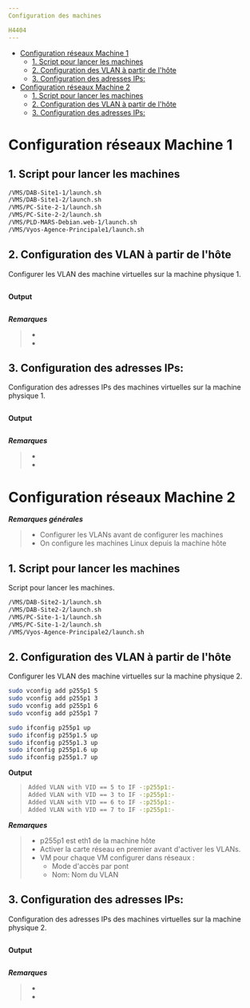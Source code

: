 ```yaml
---
Configuration des machines 

H4404
---
```


- [Configuration réseaux Machine 1](#configuration-r%C3%A9seaux-machine-1)
    - [1. Script pour lancer les machines](#1-script-pour-lancer-les-machines)
    - [2. Configuration des VLAN à partir de l'hôte](#2-configuration-des-vlan-%C3%A0-partir-de-lh%C3%B4te)
    - [3. Configuration des adresses IPs:](#3-configuration-des-adresses-ips)
- [Configuration réseaux Machine 2](#configuration-r%C3%A9seaux-machine-2)
    - [1. Script pour lancer les machines](#1-script-pour-lancer-les-machines-1)
    - [2. Configuration des VLAN à partir de l'hôte](#2-configuration-des-vlan-%C3%A0-partir-de-lh%C3%B4te-1)
    - [3. Configuration des adresses IPs:](#3-configuration-des-adresses-ips-1)

# Configuration réseaux Machine 1

## 1. Script pour lancer les machines
```bash
/VMS/DAB-Site1-1/launch.sh
/VMS/DAB-Site1-2/launch.sh
/VMS/PC-Site-2-1/launch.sh
/VMS/PC-Site-2-2/launch.sh
/VMS/PLD-MARS-Debian.web-1/launch.sh
/VMS/Vyos-Agence-Principale1/launch.sh
```

## 2. Configuration des VLAN à partir de l'hôte

Configurer les VLAN des machine virtuelles sur la machine physique 1.

```bash

```
__Output__
>```bash
>
>```
__*Remarques*__

> * 
> * 

## 3. Configuration des adresses IPs:

Configuration des adresses IPs des machines virtuelles sur la machine physique 1.

```bash

```
__Output__
>```bash
>
>```
__*Remarques*__

> * 
> * 

# Configuration réseaux Machine 2

__*Remarques générales*__
> * Configurer les VLANs avant de configurer les machines
> * On configure les machines Linux depuis la machine hôte

## 1. Script pour lancer les machines

Script pour lancer les machines.

```bash
/VMS/DAB-Site2-1/launch.sh
/VMS/DAB-Site2-2/launch.sh
/VMS/PC-Site-1-1/launch.sh
/VMS/PC-Site-1-2/launch.sh
/VMS/Vyos-Agence-Principale2/launch.sh
```

## 2. Configuration des VLAN à partir de l'hôte

Configurer les VLAN des machine virtuelles sur la machine physique 2.

```bash
sudo vconfig add p255p1 5
sudo vconfig add p255p1 3
sudo vconfig add p255p1 6
sudo vconfig add p255p1 7

sudo ifconfig p255p1 up
sudo ifconfig p255p1.5 up
sudo ifconfig p255p1.3 up
sudo ifconfig p255p1.6 up
sudo ifconfig p255p1.7 up
```
__Output__
>```bash
>Added VLAN with VID == 5 to IF -:p255p1:-
>Added VLAN with VID == 3 to IF -:p255p1:-
>Added VLAN with VID == 6 to IF -:p255p1:-
>Added VLAN with VID == 7 to IF -:p255p1:-
>```
__*Remarques*__

> * p255p1 est eth1 de la machine hôte
> * Activer la carte réseau en premier avant d'activer les VLANs.
> * VM pour chaque VM configurer dans réseaux :
>   * Mode d'accès par pont
>   * Nom: Nom du VLAN

## 3. Configuration des adresses IPs:

Configuration des adresses IPs des machines virtuelles sur la machine physique 2.

```bash

```
__Output__
>```bash
>
>```
__*Remarques*__

> * 
> * 
